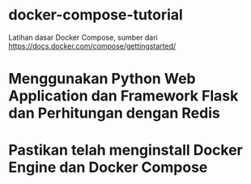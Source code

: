 # docker-compose-tutorial
Latihan dasar Docker Compose, sumber dari https://docs.docker.com/compose/gettingstarted/

# Menggunakan Python Web Application dan Framework Flask dan Perhitungan dengan Redis

# Pastikan telah menginstall Docker Engine dan Docker Compose
